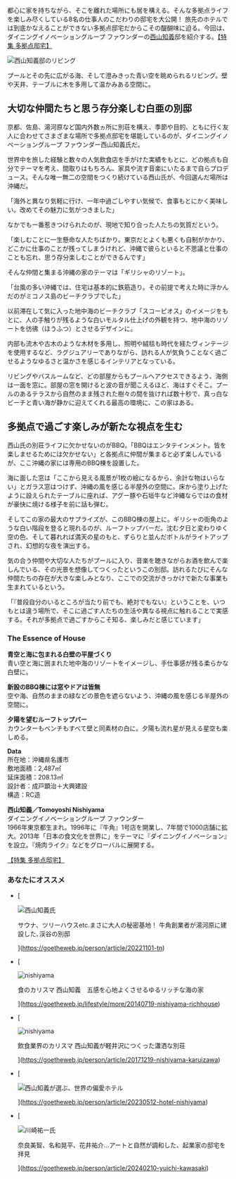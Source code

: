 都心に家を持ちながら、そこを離れた場所にも居を構える。そんな多拠点ライフを楽しみ尽くしている8名の仕事人のこだわりの邸宅を大公開！ 旅先のホテルでは到底かなえることができない多拠点邸宅だからこその醍醐味に迫る。今回は、ダイニングイノベーショングループ ファウンダーの[西山知義](https://goetheweb.jp/tag/tomoyoshi-nishiyama)邸を紹介する。[【特集 多拠点邸宅】](https://goetheweb.jp/tag/residence2024)

![西山知義邸のリビング](https://goetheweb.jp/uploads/2024/02/tomoyoshi-nishiyama-2-1-1200x821.jpg)

プールとその先に広がる海、そして澄みきった青い空を眺められるリビング。壁や天井、テーブルに木を多用して温かみある空間に。

## 大切な仲間たちと思う存分楽しむ白亜の別邸

京都、佐島、湯河原など国内外数ヵ所に別荘を構え、季節や目的、ともに行く友人に合わせてさまざまな場所で多拠点邸宅を堪能しているのが、ダイニングイノベーショングループ ファウンダー西山知義氏だ。

世界中を旅した経験と数々の人気飲食店を手がけた実績をもとに、どの拠点も自分でテーマを考え、間取りはもちろん、家具や流す音楽にいたるまで自らプロデュース。そんな唯一無二の空間をつくり続けている西山氏が、今回選んだ場所は沖縄だ。

「海外と異なり気軽に行け、一年中過ごしやすい気候で、食事もとにかく美味しい。改めてその魅力に気がつきました」

なかでも一番惹きつけられたのが、現地で知り合った人たちの気質だという。

「楽しむことに一生懸命な人たちばかり。東京だとよくも悪くも自制がかかり、どこかに仕事のことが残ってしまうけれど、沖縄で彼らといると不思議と仕事のことも忘れ、思う存分楽しむことができるんです」

そんな仲間と集まる沖縄の家のテーマは「ギリシャのリゾート」。

「台風の多い沖縄では、住宅は基本的に鉄筋造り。その前提で考えた時に浮かんだのがミコノス島のビーチクラブでした」

以前滞在して気に入った地中海のビーチクラブ「スコーピオス」のイメージをもとに、人の手触りが残るような白いモルタル仕上げの外観を持つ、地中海のリゾートを彷彿（ほうふつ）とさせるデザインに。

内部も流木や古木のような木材を多用し、照明や絨毯も時代を経たヴィンテージを使用するなど、ラグジュアリーでありながら、訪れる人が気負うことなく過ごせるようなゆるさと温かさを感じるインテリアとなっている。

リビングやバスルームなど、どの部屋からもプールへアクセスできるよう、海側は一面を窓に。部屋の窓を開けると波の音が聞こえるほど、海はすぐそこ。プールのあるテラスから自然のまま残された樹々の間を抜ければ数十秒で、真っ白なビーチと青い海が静かに迎えてくれる最高の環境に、この家はある。

## 多拠点で過ごす楽しみが新たな視点を生む

西山氏の別荘ライフに欠かせないのがBBQ。「BBQはエンタテインメント。皆を楽しませるためには欠かせない」と各拠点に仲間が集まると必ず楽しんでいるが、ここ沖縄の家には専用のBBQ棟を設置した。

海に面した窓は「ここから見える風景が1枚の絵になるから、余計な物はいらない」とガラス窓はつけず、沖縄の風を感じる半屋外の空間に。床から塗り上げたように設えられたテーブルに座れば、アグー豚や石垣牛など沖縄ならではの食材が豪快に焼ける様子を前に話も弾む。

そしてこの家の最大のサプライズが、このBBQ棟の屋上に。ギリシャの街角のような白い階段を登ると現れるのが、ルーフトップバーだ。沈む夕日と変わりゆく空の色、そして暮れれば満天の星のもと、ずらりと並んだボトルがライトアップされ、幻想的な夜を演出する。

気の合う仲間や大切な人たちがプールに入り、音楽を聴きながらお酒を飲んで楽しんでいる、その光景を想像してつくったというこの別邸。訪れるたびにそんな仲間たちの存在が大きな楽しみとなり、ここでの交流がきっかけで新たな事業も生まれているという。

「『普段自分のいるところが当たり前でも、絶対でもない』ということを、いつもとは違う場所で、そこに過ごす人たちの生活や異なる視点に触れることで実感する。それが多拠点で過ごすからこそ知る、楽しみだと感じています」

### The Essence of House

**青空と海に包まれる白壁の平屋づくり**  
青い空と海に囲まれた地中海のリゾートをイメージし、手仕事感が残る柔らかな白壁に。

**新設のBBQ棟には窓やドアは皆無**  
空や海、自然のままの緑などの景色を遮らないよう、沖縄の風を感じる半屋外の空間に。

**夕陽を望むルーフトップバー**  
カウンターもベンチもすべて壁と同素材の白に。夕陽も流れ星が見える星空も楽しめる。

**Data**  
所在地：沖縄県名護市  
敷地面積：2,487㎡  
延床面積：208.13㎡  
設計者：成戸顕治＋大興建設  
構造：RC造

**西山知義／Tomoyoshi Nishiyama**  
ダイニングイノベーショングループ ファウンダー  
1966年東京都生まれ。1996年に『牛角』1号店を開業し、7年間で1000店舗に拡大。2013年「日本の食文化を世界に」をテーマに『ダイニングイノベーション』を設立。『焼肉ライク』などをグローバルに展開する。

[](https://goetheweb.jp/tag/best-of-the-best)[](https://goetheweb.jp/tag/residence2024)[【特集 多拠点邸宅】](https://goetheweb.jp/tag/residence2024)

### あなたにオススメ

-   [
    
    ![西山知義氏](https://goetheweb.jp/uploads/2022/10/52A0765-520x520.jpg?cache=20221101100002)
    
    サウナ、ツリーハウスetc.まさに大人の秘密基地！ 牛角創業者が湯河原に建設した､渓谷の別邸
    
    
    
    ](https://goetheweb.jp/person/article/20221101-tn)
-   [
    
    ![nishiyama](https://goetheweb.jp/uploads/2020/10/picture_pc_7d7201dbe3db59b28963466f9eb3a9cf-520x313.jpg?cache=20140719100017)
    
    食のカリスマ 西山知義　五感を心地よくさせるゆるリッチな海の家
    
    
    
    ](https://goetheweb.jp/lifestyle/more/20140719-nishiyama-richhouse)
-   [
    
    ![nishiyama](https://goetheweb.jp/uploads/2020/10/rectangle_large_type_2_185d7c0e79773c877905b63e5c20f649-520x520.jpg?cache=20171219100057)
    
    飲食業界のカリスマ 西山知義が軽井沢につくった瀟洒な別荘
    
    
    
    ](https://goetheweb.jp/person/article/20171219-nishiyama-karuizawa)
-   [
    
    ![西山知義が選ぶ、世界の偏愛ホテル](https://goetheweb.jp/uploads/2023/05/hotel-nishiyama-01-520x520.jpg?cache=20230512100028)
    
    ](https://goetheweb.jp/person/article/20230512-hotel-nishiyama)
-   [
    
    ![川崎祐一氏](https://goetheweb.jp/uploads/2024/02/yuichi-kawasaki-1-520x520.jpg?cache=20240210100500)
    
    奈良美智、名和晃平、花井祐介…アートと自然が調和した、起業家の邸宅を拝見
    
    
    
    ](https://goetheweb.jp/person/article/20240210-yuichi-kawasaki)